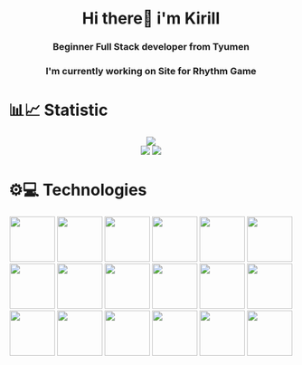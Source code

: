 <div align="center">
  <h1>Hi there👋 i'm Kirill</h1>
  <h3>Beginner Full Stack developer from Tyumen</h3>
  <h3>I'm currently working on <a src="https://github.com/Edmorton1/SiteForRhythmGame2">Site for Rhythm Game</a></h3>
</div>

# 📊📈 Statistic 
<div align="center">
  <div>
    <img src="http://github-profile-summary-cards.vercel.app/api/cards/profile-details?username=Edmorton1&theme=algolia" />
  </div>
  <div >
    <img src="http://github-profile-summary-cards.vercel.app/api/cards/most-commit-language?username=Edmorton1&theme=algolia" />
    <img src="http://github-profile-summary-cards.vercel.app/api/cards/stats?username=Edmorton1&theme=algolia" />
  </div>
</div>

# ⚙️💻 Technologies

<!-- <img src="" width="80" /> -->
<div align="center">
  <img src="https://cdn.jsdelivr.net/gh/devicons/devicon@latest/icons/typescript/typescript-original.svg" width="80" />
  <img src="https://cdn.jsdelivr.net/gh/devicons/devicon@latest/icons/javascript/javascript-original.svg" width="80" />
  <img src="https://cdn.jsdelivr.net/gh/devicons/devicon@latest/icons/python/python-original.svg" width="80" />
  <!--  -->
  <img src="https://cdn.jsdelivr.net/gh/devicons/devicon@latest/icons/react/react-original.svg" width="80" />
  <img src="https://cdn.jsdelivr.net/gh/devicons/devicon@latest/icons/mobx/mobx-original.svg" width="80" />
  <img src="https://cdn.jsdelivr.net/gh/devicons/devicon@latest/icons/html5/html5-original.svg" width="80" />
  <img src="https://cdn.jsdelivr.net/gh/devicons/devicon@latest/icons/css3/css3-original.svg" width="80" />
  <img src="https://cdn.jsdelivr.net/gh/devicons/devicon@latest/icons/sass/sass-original.svg" width="80" />
  <img src="https://cdn.jsdelivr.net/gh/devicons/devicon@latest/icons/webpack/webpack-original.svg" width="80" />
  <img src="https://cdn.jsdelivr.net/gh/devicons/devicon@latest/icons/vitejs/vitejs-original.svg" width="80" />
  <!--  -->
  <img src="https://cdn.jsdelivr.net/gh/devicons/devicon@latest/icons/nodejs/nodejs-original.svg" width="80" />
  <img src="https://cdn.jsdelivr.net/gh/devicons/devicon@latest/icons/express/express-original.svg" width="80" />
  <img src="https://cdn.jsdelivr.net/gh/devicons/devicon@latest/icons/knexjs/knexjs-original.svg" width="80" />
  <!--  -->
  <img src="https://cdn.jsdelivr.net/gh/devicons/devicon@latest/icons/postgresql/postgresql-original.svg" width="80" />
  <img src="https://cdn.jsdelivr.net/gh/devicons/devicon@latest/icons/redis/redis-original.svg" width="80" />
  <!--  -->
  <img src="https://cdn.jsdelivr.net/gh/devicons/devicon@latest/icons/git/git-original.svg" width="80" />
  <img src="https://cdn.jsdelivr.net/gh/devicons/devicon@latest/icons/docker/docker-original-wordmark.svg" width="80" />
  <!--  -->
  <img src="https://cdn.jsdelivr.net/gh/devicons/devicon@latest/icons/jest/jest-plain.svg" width="80" />
</div>

<!-- https://devicon.dev/ -->
<!-- https://github-profile-summary-cards.vercel.app/demo.html -->